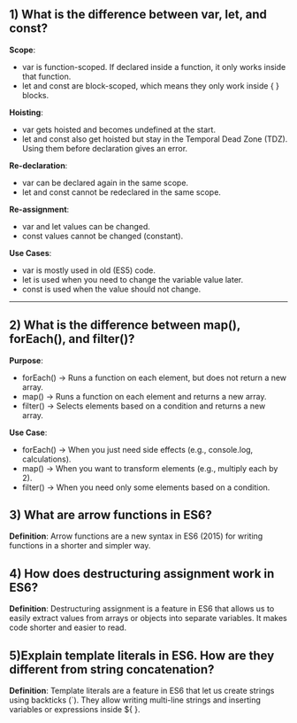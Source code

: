 

## 1) What is the difference between var, let, and const?

**Scope**:
- var is function-scoped. If declared inside a function, it only works inside that function.  
- let and const are block-scoped, which means they only work inside { } blocks.

**Hoisting**:
- var gets hoisted and becomes undefined at the start.  
- let and const also get hoisted but stay in the Temporal Dead Zone (TDZ). Using them before declaration gives an error.

**Re-declaration**:
- var can be declared again in the same scope.  
- let and const cannot be redeclared in the same scope.

**Re-assignment**:
- var and let values can be changed.  
- const values cannot be changed (constant).

**Use Cases**:
- var is mostly used in old (ES5) code.  
- let is used when you need to change the variable value later.  
- const is used when the value should not change.

---

## 2) What is the difference between map(), forEach(), and filter()?

**Purpose**:
- forEach() → Runs a function on each element, but does not return a new array.  
- map() → Runs a function on each element and returns a new array.  
- filter() → Selects elements based on a condition and returns a new array.

**Use Case**:
- forEach() → When you just need side effects (e.g., console.log, calculations).  
- map() → When you want to transform elements (e.g., multiply each by 2).  
- filter() → When you need only some elements based on a condition.


## 3) What are arrow functions in ES6?

**Definition**:
Arrow functions are a new syntax in ES6 (2015) for writing functions in a shorter and simpler way.


## 4) How does destructuring assignment work in ES6?

**Definition**:
Destructuring assignment is a feature in ES6 that allows us to easily extract values from arrays or objects into separate variables. It makes code shorter and easier to read.

## 5)Explain template literals in ES6. How are they different from string concatenation?

**Definition**: Template literals are a feature in ES6 that let us create strings using backticks (`). They allow writing multi-line strings and inserting variables or expressions inside ${ }.
